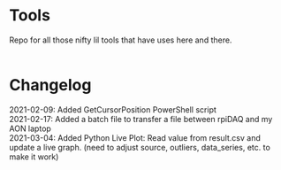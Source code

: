 # Tools <br />
Repo for all those nifty lil tools that have uses here and there. <br /><br />

# Changelog <br />
2021-02-09: Added GetCursorPosition PowerShell script <br />
2021-02-17: Added a batch file to transfer a file between rpiDAQ and my AON laptop <br />
2021-03-04: Added Python Live Plot: Read value from result.csv and update a live graph. (need to adjust source, outliers, data_series, etc. to make it work) <br />